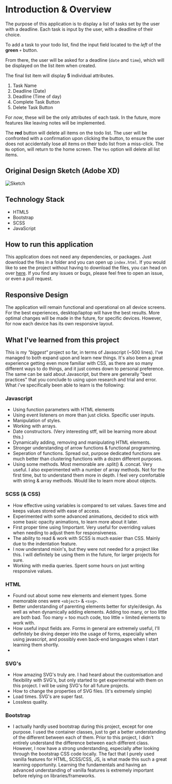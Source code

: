 # Introduction & Overview
The purpose of this application is to display a list of tasks set by the user with a deadline. Each task is input by the user, with a deadline of their choice. 

To add a task to your todo list, find the input field located to the _left_ of the **green** `+` button. 

From there, the user will be asked for a deadline (`date` and `time`), which will be displayed on the list item when created. 

The final list item will display **5** individual attributes. 

1. Task Name
2. Deadline (Date)
3. Deadline (Time of day)
4. Complete Task Button
5. Delete Task Button

For _now_, these will be the only attributes of each task. In the future, more features like leaving notes will be implemented.

The **red** button will delete all items on the todo list. The user will be confronted with a confirmation upon clicking the button, to ensure the user does not accidentally lose all items on their todo list from a miss-click. The `No` option, will return to the home screen. The `Yes` option will delete all list items.

## Original Design Sketch (Adobe XD)
![Sketch](https://i.imgur.com/FYtDnhL.png)

## Technology Stack
* HTML5
* Bootstrap 
* SCSS
* JavaScript

## How to run this application
This application does not need any dependencies, or packages. Just download the files in a folder and you can open up `index.html`. If you would like to see the project without having to download the files, you can head on over [here](https://ajkilmurray.github.io/todo-application). If you find any issues or bugs, please feel free to open an issue, or even a pull request. 

## Responsive Design
The application will remain functional and operational on all device screens. For the best experiences, desktop/laptop will have the best results. More optimal changes will be made in the future, for specific devices. However, for now each device has its own responsive layout.

## What I've learned from this project
This is my _"biggest"_ project so far, in terms of Javascript (~500 lines). I've managed to both expand upon and learn new things. It's also been a great experience getting even more familiar with CSS, as there are so many different ways to do things, and it just comes down to personal preference. The same can be said about Javascript, but there are generally "best practices" that you conclude to using upon research and trial and error. What i've specifically been able to learn is the following:

### Javascript
* Using function parameters with HTML elements
* Using event listeners on more than just clicks. Specific user inputs.
* Manipulation of styles.
* Working with arrays.
* Date constructors. (Very interesting stff, will be learning more about this.)
* Dynamically adding, removing and manipulating HTML elements.
* Stronger understanding of arrow functions & functional programming.
* Seperation of functions. Spread out, purpose dedicated functions are much better than clustering functions with a dozen different purposes.
* Using some methods. Most memorable are .split() & .concat. Very useful. I also experimented with a number of array methods. Not for the first time, but to understand them more in depth. I feel very comfortable with string & array methods. Would like to learn more about objects.

### SCSS (& CSS)
* How effective using variables is compared to set values. Saves time and keeps values stored with ease of access.
* Experimented with some advanced animations, decided to stick with some basic opacity animations, to learn more about it later.
* First proper time using !important. Very useful for overriding values when needing to adjust them for responsiveness.
* The ability to read & work with SCSS is much easier than CSS. Mainly due to the indentation feature.
* I now understand mixin's, but they were not needed for a project like this. I will definitely be using them in the future, for larger projects for sure.
* Working with media queries. Spent some hours on just writing responsive values.

### HTML 
* Found out about some new elements and element types. Some memorable ones were `<object>` & `<svg>`. 
* Better understanding of parenting elements better for style/design. As well as when dynamically adding elements. Adding too many, or too little are both bad. Too many = too much code, too little = limited elements to work with.
* How useful input fields are. Forms in general are extremely useful, I'll definitely be diving deeper into the usage of forms, especially when using javascript, and possibly even back-end languages when I start learning them shortly.
* 

### SVG's
* How amazing SVG's truly are. I had heard about the customisation and flexibility with SVG's, but only started to get experimental with them on this project. I will be using SVG's for all future projects.
* How to change the properties of SVG files. (It's extremely simple)
* Load times. SVG's are super fast.
* Lossless quality.

### Bootstrap
* I actually hardly used bootstrap during this project, except for one purpose. I used the container classes, just to get a better understanding of the different between each of them. Prior to this project, I didn't entirely understand the difference between each different class. However, I now have a strong understanding, especially after looking through the bootstrap CSS code locally. The fact that I purely used vanilla features for HTML, SCSS/CSS, JS, is what made this such a great learning opportunity. Learning the fundamentals and having an advanced understanding of vanilla features is extremely important before relying on libraries/frameworks.
